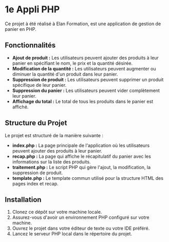 # 1e Appli PHP

Ce projet à été réalisé à Elan Formation, est une application de gestion de panier en PHP.

## Fonctionnalités

- **Ajout de produit :** Les utilisateurs peuvent ajouter des produits à leur panier en spécifiant le nom, le prix et la quantité désirée.
- **Modification de la quantité :** Les utilisateurs peuvent augmenter ou diminuer la quantité d'un produit dans leur panier.
- **Suppression de produit :** Les utilisateurs peuvent supprimer un produit spécifique de leur panier.
- **Suppression du panier :** Les utilisateurs peuvent vider complètement leur panier.
- **Affichage du total :** Le total de tous les produits dans le panier est affiché.

## Structure du Projet

Le projet est structuré de la manière suivante :

- **index.php :** La page principale de l'application où les utilisateurs peuvent ajouter des produits à leur panier.
- **recap.php :** La page qui affiche le récapitulatif du panier avec les informations sur la liste des produits.
- **traitement.php :** Le script PHP qui gère l'ajout, la modification, la suppression de produit.
- **template.php :** Le template commun utilisé pour la structure HTML des pages index et recap.

## Installation

1. Clonez ce dépôt sur votre machine locale.
2. Assurez-vous d'avoir un environnement PHP configuré sur votre machine.
3. Ouvrez le projet dans votre éditeur de texte ou votre IDE préféré.
4. Lancez le serveur PHP local dans le répertoire du projet.
